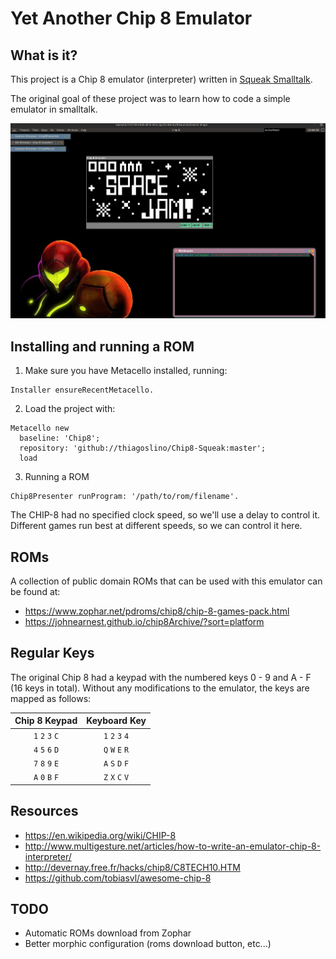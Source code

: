 # Yet Another Chip 8 Emulator

## What is it?

This project is a Chip 8 emulator (interpreter) written in [Squeak Smalltalk](https://squeak.org).

The original goal of these project was to learn how to code a simple emulator in smalltalk.

![alt text](https://github.com/thiagoslino/Chip8-Squeak/blob/master/chip-8.png "Chip-8 for Squeak")


## Installing and running a ROM
 1. Make sure you have Metacello installed, running:
```Smalltalk
Installer ensureRecentMetacello.
```
 2. Load the project with:
```Smalltalk
Metacello new
  baseline: 'Chip8';
  repository: 'github://thiagoslino/Chip8-Squeak:master';
  load
```

 3. Running a ROM
```Smalltalk
Chip8Presenter runProgram: '/path/to/rom/filename'.
```
The CHIP-8 had no specified clock speed, so we'll use a delay to control it. Different games run best at different speeds, so we can control it here.

## ROMs
A collection of public domain ROMs that can be used with this emulator can be found at:
 - https://www.zophar.net/pdroms/chip8/chip-8-games-pack.html
 - https://johnearnest.github.io/chip8Archive/?sort=platform

## Regular Keys

The original Chip 8 had a keypad with the numbered keys 0 - 9 and A - F (16
keys in total). Without any modifications to the emulator, the keys are mapped
as follows:

| Chip 8 Keypad | Keyboard Key |
| :--------: | :----------: |
| `1` `2` `3` `C` | `1` `2` `3` `4` |
| `4` `5` `6` `D` | `Q` `W` `E` `R` |
| `7` `8` `9` `E` | `A` `S` `D` `F` |
| `A` `0` `B` `F` | `Z` `X` `C` `V` |

## Resources
* https://en.wikipedia.org/wiki/CHIP-8
* http://www.multigesture.net/articles/how-to-write-an-emulator-chip-8-interpreter/
* http://devernay.free.fr/hacks/chip8/C8TECH10.HTM
* https://github.com/tobiasvl/awesome-chip-8

## TODO
* Automatic ROMs download from Zophar
* Better morphic configuration (roms download button, etc...)
